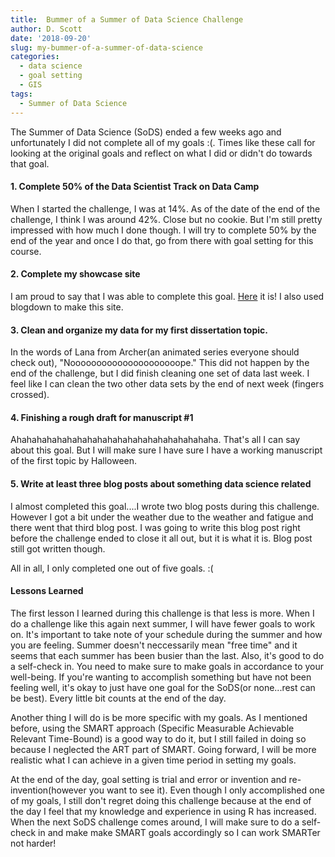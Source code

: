 ```yaml
---
title:  Bummer of a Summer of Data Science Challenge
author: D. Scott
date: '2018-09-20'
slug: my-bummer-of-a-summer-of-data-science
categories:
  - data science
  - goal setting
  - GIS
tags:
  - Summer of Data Science
---
```

The Summer of Data Science (SoDS) ended a few weeks ago and unfortunately I did not complete all of my goals :(. Times like these call for looking at the original goals and reflect on what I did or didn't do towards that goal.

#### 1. Complete 50% of the Data Scientist Track on Data Camp
When I started the challenge, I was at 14%. As of the date of the end of the challenge, I think I was around 42%. Close but no cookie. But I'm still pretty impressed with how much I done though. I will try to complete 50% by the end of the year and once I do that, go from there with goal setting for this course.

#### 2. Complete my showcase site
I am proud to say that I was able to complete this goal. [Here](https://d-is-for-data.netlify.com/) it is! I also used blogdown to make this site.

#### 3. Clean and organize my data for my first dissertation topic.
In the words of Lana from Archer(an animated series everyone should check out), "Nooooooooooooooooooooope." This did not 
happen by the end of the challenge, but I did finish cleaning one set of data last week. I feel like I can clean the two other data sets by the end of next week (fingers crossed). 

#### 4. Finishing a rough draft for manuscript #1 
Ahahahahahahahahahahahahahahahahahahahaha. That's all I can say about this goal. But I will make sure I have sure I have
a working manuscript of the first topic by Halloween. 

#### 5. Write at least three blog posts about something data science related
I almost completed this goal....I wrote two blog posts during this challenge. However I got a bit under the weather due to the weather and fatigue and there went that third blog post. I was going to write this blog post right before the challenge ended to close it all out, but it is what it is. Blog post still got written though. 

All in all, I only completed one out of five goals. :(


#### Lessons Learned
The first lesson I learned during this challenge is that less is more. When I do a challenge like this again next summer, I will have fewer goals to work on. It's important to take note of your schedule during the summer and how you are feeling. Summer doesn't neccessarily mean "free time" and it seems that each summer has been busier than the last. Also, it's good to do a self-check in. You need to make sure to make goals in accordance to your well-being. If you're wanting to accomplish something but have not been feeling well, it's okay to just have one goal for the SoDS(or none...rest can be best). Every little bit counts at the end of the day. 

Another thing I will do is be more specific with my goals. As I mentioned before, using the SMART approach (Specific Measurable Achievable Relevant Time-Bound) is a good way to do it, but I still failed in doing so because I neglected the ART part of SMART. Going forward, I will be more realistic what I can achieve in a given time period in setting my goals.

At the end of the day, goal setting is trial and error or invention and re-invention(however you want to see it). Even though I only accomplished one of my goals, I still don't regret doing this challenge because at the end of the day I feel that my knowledge and experience in using R has increased. When the next SoDS challenge comes around, I will make sure to do a self-check in and make make SMART goals accordingly so I can work SMARTer not harder!